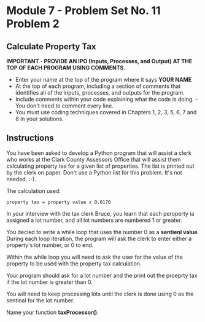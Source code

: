 # Module 7 - Problem Set No. 11 Problem 2

## Calculate Property Tax

**IMPORTANT - PROVIDE AN IPO (Inputs, Processes, and Output) AT THE TOP OF EACH PROGRAM USING COMMENTS.**

- Enter your name at the top of the program where it says **YOUR NAME**
- At the top of each program, including a section of comments that identifies all of the inputs, processes, and outputs for the program.
- Include comments within your code explaining what the code is doing. - You don't need to comment every line.
- You must use coding techniques covered in Chapters 1, 2, 3, 5, 6, 7 and 8 in your solutions.

## Instructions

You have been asked to develop a Python program that will assist a clerk who works at the Clark County Assessors Office that will assist them calculating property tax for a given list of properties. The list is printed out by the clerk on paper. Don't use a Python list for this problem. It's not needed. :-).

The calculation used:

```text
property tax = property value x 0.0170
```

In your interview with the tax clerk Bruce, you learn that each peroperty ia assigned a lot number, and all lot numbers are numbered 1 or greater.

You decied to write a while loop that uses the number 0 as a **sentienl value**. During each loop iteration, the program will ask the clerk to enter either a property's lot number, or 0 to end.

Within the while loop you will need to ask the user for the value of the property to be used with the property tax calculation.

Your program should ask for a lot number and the print out the proeprty tax if the lot number is greater than 0.

You will need to keep processing lots until the clerk is done using 0 as the sentinal for the lot number.

Name your function **taxProcessor()**.
